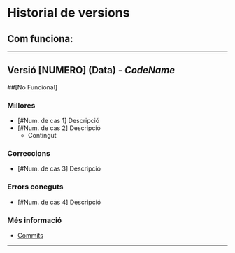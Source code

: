 # Historial de versions

## Com funciona:
---
 ## Versió [NUMERO] (Data) - *CodeName*
 ##[No Funcional]

 ### Millores

  * [#Num. de cas 1] Descripció
  * [#Num. de cas 2] Descripció
      * Contingut

 ### Correccions
  * [#Num. de cas 3] Descripció

### Errors coneguts
 * [#Num. de cas 4] Descripció

 ### Més informació
 * [Commits](https://github.com/bertugarangou/ExtrusoraPLA/compare/0.1...master?diff=unified&name=master)

---
